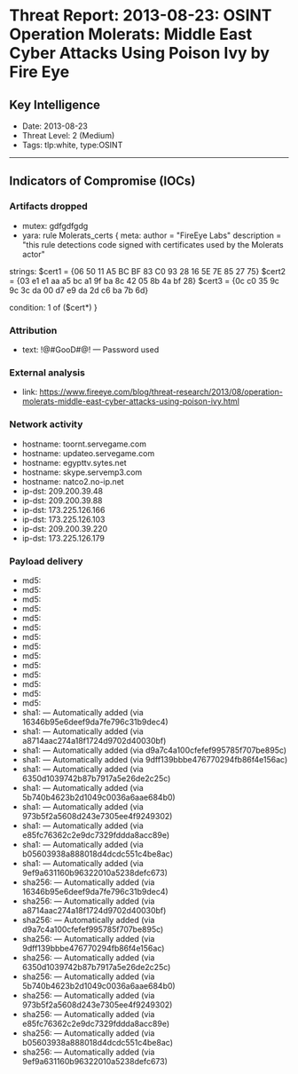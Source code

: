 # Threat Report: 2013-08-23: OSINT Operation Molerats: Middle East Cyber Attacks Using Poison Ivy by Fire Eye


## Key Intelligence
* Date: 2013-08-23
* Threat Level: 2 (Medium)
* Tags: tlp:white, type:OSINT

---

## Indicators of Compromise (IOCs)
### Artifacts dropped
* mutex: gdfgdfgdg
* yara: rule Molerats_certs
{
meta:
    author = "FireEye Labs"
    description = "this rule detections code signed with certificates used by the Molerats actor"

strings:
    $cert1 = {06 50 11 A5 BC BF 83 C0 93 28 16 5E 7E 85 27 75}
    $cert2 = {03 e1 e1 aa a5 bc a1 9f ba 8c 42 05 8b 4a bf 28}
    $cert3 = {0c c0 35 9c 9c 3c da 00 d7 e9 da 2d c6 ba 7b 6d}

condition:
    1 of ($cert*)
}

### Attribution
* text: !@#GooD#@! — Password used

### External analysis
* link: https://www.fireeye.com/blog/threat-research/2013/08/operation-molerats-middle-east-cyber-attacks-using-poison-ivy.html

### Network activity
* hostname: toornt.servegame.com
* hostname: updateo.servegame.com
* hostname: egypttv.sytes.net
* hostname: skype.servemp3.com
* hostname: natco2.no-ip.net
* ip-dst: 209.200.39.48
* ip-dst: 209.200.39.88
* ip-dst: 173.225.126.166
* ip-dst: 173.225.126.103
* ip-dst: 209.200.39.220
* ip-dst: 173.225.126.179

### Payload delivery
* md5: <md5>
* md5: <md5>
* md5: <md5>
* md5: <md5>
* md5: <md5>
* md5: <md5>
* md5: <md5>
* md5: <md5>
* md5: <md5>
* md5: <md5>
* md5: <md5>
* md5: <md5>
* md5: <md5>
* md5: <md5>
* sha1: <sha1> — Automatically added (via 16346b95e6deef9da7fe796c31b9dec4)
* sha1: <sha1> — Automatically added (via a8714aac274a18f1724d9702d40030bf)
* sha1: <sha1> — Automatically added (via d9a7c4a100cfefef995785f707be895c)
* sha1: <sha1> — Automatically added (via 9dff139bbbe476770294fb86f4e156ac)
* sha1: <sha1> — Automatically added (via 6350d1039742b87b7917a5e26de2c25c)
* sha1: <sha1> — Automatically added (via 5b740b4623b2d1049c0036a6aae684b0)
* sha1: <sha1> — Automatically added (via 973b5f2a5608d243e7305ee4f9249302)
* sha1: <sha1> — Automatically added (via e85fc76362c2e9dc7329fddda8acc89e)
* sha1: <sha1> — Automatically added (via b05603938a888018d4dcdc551c4be8ac)
* sha1: <sha1> — Automatically added (via 9ef9a631160b96322010a5238defc673)
* sha256: <sha256> — Automatically added (via 16346b95e6deef9da7fe796c31b9dec4)
* sha256: <sha256> — Automatically added (via a8714aac274a18f1724d9702d40030bf)
* sha256: <sha256> — Automatically added (via d9a7c4a100cfefef995785f707be895c)
* sha256: <sha256> — Automatically added (via 9dff139bbbe476770294fb86f4e156ac)
* sha256: <sha256> — Automatically added (via 6350d1039742b87b7917a5e26de2c25c)
* sha256: <sha256> — Automatically added (via 5b740b4623b2d1049c0036a6aae684b0)
* sha256: <sha256> — Automatically added (via 973b5f2a5608d243e7305ee4f9249302)
* sha256: <sha256> — Automatically added (via e85fc76362c2e9dc7329fddda8acc89e)
* sha256: <sha256> — Automatically added (via b05603938a888018d4dcdc551c4be8ac)
* sha256: <sha256> — Automatically added (via 9ef9a631160b96322010a5238defc673)
